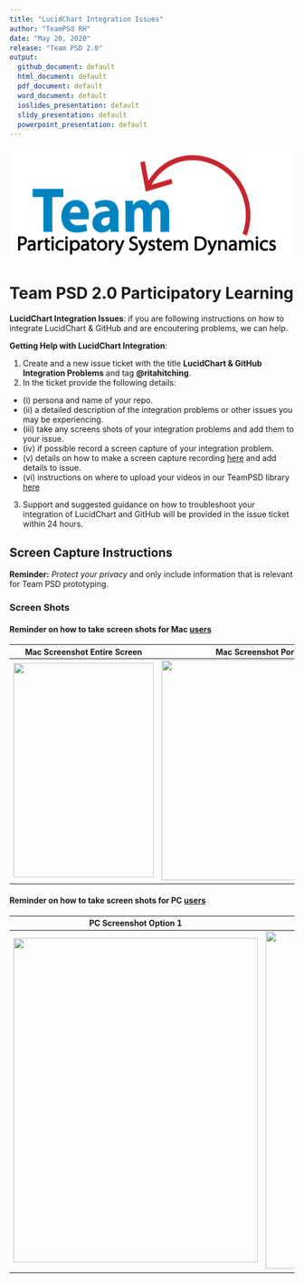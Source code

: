 ```yaml
---
title: "LucidChart Integration Issues"
author: "TeamPSd RH"
date: "May 20, 2020"
release: "Team PSD 2.0"
output: 
  github_document: default
  html_document: default
  pdf_document: default
  word_document: default
  ioslides_presentation: default
  slidy_presentation: default
  powerpoint_presentation: default
---
```



<img src = "https://github.com/lzim/teampsd/blob/teampsd_style/teampsd_logo/team_psd_logo_sm.png"
     height = "200" width = "600">  
 
# Team PSD 2.0 Participatory Learning 

**LucidChart Integration Issues**: if you are following instructions on how to integrate LucidChart & GitHub and are encoutering problems, we can help. 

**Getting Help with LucidChart Integration**: 
1. Create and a new issue ticket with the title **LucidChart & GitHub Integration Problems** and tag **@ritahitching**.
2. In the ticket provide the following details:
- (i)   persona and name of your repo.
- (ii)  a detailed description of the integration problems or other issues you may be experiencing.
- (iii) take any screens shots of your integration problems and add them to your issue.
- (iv) if possible record a screen capture of your integration problem.
- (v) details on how to make a screen capture recording [here](https://github.com/lzim/teampsd/tree/master/resources/design/videos) and add details to issue. 
- (vi) instructions on where to upload your videos in our TeamPSD library [here](https://github.com/lzim/teampsd/tree/master/resources/design/videos/youtube)
3. Support and suggested guidance on how to troubleshoot your integration of LucidChart and GitHub will be provided in the issue ticket within 24 hours.


## Screen Capture Instructions 
**Reminder:** _Protect your privacy_ and only include information that is relevant for Team PSD prototyping.

### Screen Shots
#### Reminder on how to take screen shots for Mac [users](https://www.wikihow.com/Take-a-Screenshot-on-a-Mac)

| Mac Screenshot Entire Screen| Mac Screenshot Portion of Screen|
| -----|-----|
<img src = "https://github.com/ritahitching/teampsd_hitching_sandbox/blob/master/resources/design/lucidchart/images/mac_screenshot_repo.png" height = "378" width = "248">  | <img src = "https://github.com/ritahitching/teampsd_hitching_sandbox/blob/master/resources/design/lucidchart/images/mac_screenshot_2_repo.png" height = "388" width = "426"> |  

#### Reminder on how to take screen shots for PC [users](https://www.wikihow.com/Take-a-Screenshot-in-Microsoft-Windows)

| PC Screenshot Option 1 | Pc Screenshot Option 2|
| -----|-----|
<img src = "https://github.com/ritahitching/teampsd_hitching_sandbox/blob/master/resources/design/lucidchart/images/pc_screenshot_1_repo.png" height = "572" width = "432"> |   <img src = "https://github.com/ritahitching/teampsd_hitching_sandbox/blob/master/resources/design/lucidchart/images/pc_screenshot_2_repo.png" height = "595" width = "426"> |  

